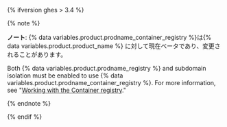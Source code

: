 {% ifversion ghes > 3.4 %}

{% note %}

**ノート**: {% data variables.product.prodname_container_registry %}は{% data variables.product.product_name %} に対して現在ベータであり、変更されることがあります。

Both {% data variables.product.prodname_registry %} and subdomain isolation must be enabled to use {% data variables.product.prodname_container_registry %}. For more information, see "[Working with the Container registry](/packages/working-with-a-github-packages-registry/working-with-the-container-registry)."

{% endnote %}

{% endif %}
